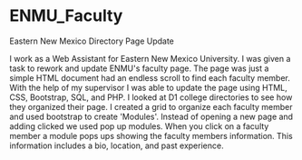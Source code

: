 # ENMU_Faculty
Eastern New Mexico Directory Page Update

I work as a Web Assistant for Eastern New Mexico University. I was given a task to rework and update ENMU's faculty page. The page was just a simple HTML document had an endless scroll to find each faculty member. With the help of my supervisor I was able to update the page using HTML, CSS, Bootstrap, SQL, and PHP. I looked at D1 college directories to see how they organized their page. I created a grid to organize each faculty member and used bootstrap to create 'Modules'. Instead of opening a new page and adding clicked we used pop up modules. When you click on a faculty member a module pops ups showing the faculty members information. This information includes a bio, location, and past experience.
